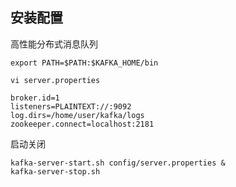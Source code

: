 ## 安装配置

高性能分布式消息队列

`export PATH=$PATH:$KAFKA_HOME/bin`

`vi server.properties`

```properties
broker.id=1
listeners=PLAINTEXT://:9092
log.dirs=/home/user/kafka/logs
zookeeper.connect=localhost:2181
```

启动关闭

```shell
kafka-server-start.sh config/server.properties &
kafka-server-stop.sh
```